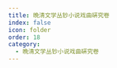 ```yaml
---
title: 晩清文学丛钞小说戏曲硏究卷
index: false
icon: folder
order: 18
category:
  - 晩清文学丛钞小说戏曲硏究卷
---
```


<AutoCatalog  />
